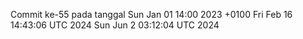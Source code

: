 Commit ke-55 pada tanggal Sun Jan 01 14:00 2023 +0100
Fri Feb 16 14:43:06 UTC 2024
Sun Jun  2 03:12:04 UTC 2024
